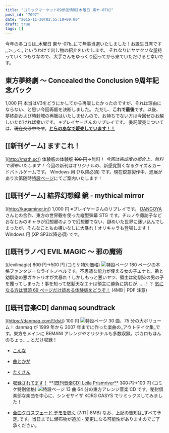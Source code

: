 ```yaml
---
title: "コミックマーケット89参加情報[木曜日 東ヤ-07b]"
post_id: "7097"
date: "2015-11-30T02:55:19+09:00"
draft: true
tags: []
---
```



今年の冬コミは_木曜日 東ヤ-07b_にて無事当選いたしました！お誕生日席です ,,＞◡＜,, というわけで出し物の紹介をいたします。 それなりにヤケクソな量持っていくつもりなので、大手さんをゆっくり回ってから来ていただけると幸いです。
## 東方夢終劇 ～ Concealed the Conclusion 9周年記念パック
1,000 円 本当はV3をどうにかしてから再販したかったのですが、それは理由にならない、と思い今回再販を決断しました。 ただし、**これで最後**です。以後、夢終劇および時封城の再販はいたしませんので、お持ちでない方は今回ぜひお越しいただければ幸いです。  ※プレイヤーさんのリプレイです。 委託販売については、~~現在交渉中です~~。**[とらのあなで販売しています！！](http://www.toranoana.jp/mailorder/article/04/0030/38/09/040030380928.html)**
## [[新刊ゲーム] ますこれ！
](http://math.sc/) 体験版の体験版 ~~100 円~~→無料！ _今回は完成度の都合上、無料で頒布いたします！_ 今回の新刊はオリジナルの、新感覚賢くなるクイズ＆カードバトルゲームです。 Windows 用 (7以降必須) です。現在鋭意製作中、進展があり次第随時[特設ページ](http://math.sc/)にてご案内いたします！
## [[既刊ゲーム] 結界幻想録 鏡 - mythical mirror
](http://kagaminer.in/) 1,000 円  ※プレイヤーさんのリプレイです。 [DANGOYA](http://dangoya.moo.jp/) さんとの合作、東方の世界観を使った縦型弾幕 STG です。チルノや諏訪子などおなじみのキャラが幻想郷のようで幻想郷でない、謎めいた世界に迷い込んでしまったが、そんなこともお構いなしに大暴れ！オリキャラも登場します！ Windows 用 (XP SP3以降必須) です。
## [[既刊ラノベ] EVIL MAGIC ～ 邪の魔術
](/evilmagic) ~~800 円~~→500 円 (コミケ特別価格) ![特設ページ](https://danmaq.com/wp-content/uploads/2012/11/em_POP.png) 180 ページの本格ファンタジーなライトノベルです。不思議な能力が使える女の子エナと、弟と幼馴染の悪ガキトリオが大暴れ！しかしもっと悪いヤツ、領主は幼馴染の男の子を攫ってしまった！事を知って怒髪天なエナは領主に勝負に挑むが……！？ [気になる方は冒頭 69 ページだけ読める体験版をどうぞ！](/filez/em_trial.pdf) (4MB | PDF 注意)
## [[既刊音楽CD] danmaq soundtrack
](https://danmaq.com/!/dst/) 100 円 ![特設ページ](https://danmaq.com/wp-content/uploads/2012/11/dst_jacket.png) 30 曲、75 分の大ボリューム！ danmaq が 1999 年から 2007 年までに作った楽曲の_アウトテイク集_です。東方をメインに BEMANI アレンジやオリジナルも多数収録。ボカロもほんのちょっ……とだけ収録！

  * [こんな](https://danmaq.com/!/dst/Hey!.mp3)
  * [曲とかが](/filez/music/new_psm.mp3)
  * [たくさん](/filez/music/pcb.mp3)
  * [収録されてます！](http://lama.danmaq.com/lamarisa/mp3/15.mp3)
**[[既刊音楽CD] Leila Prismriver**](https://danmaq.com/!/leila/) ~~300 円~~→100 円 (コミケ特別価格) ![特設ページ](https://danmaq.com/wp-content/uploads/2012/11/leila1-300x296.jpg) 13 曲 64 分の東方アレンジ音楽 CD です。秘封倶楽部な楽曲を中心に、シンセサイザ KORG OASYS でリミックスしてみました！

  * [全曲クロスフェード デモを聴く](https://danmaq.com/!/leila/x.mp3) (7:11 | 8MB)
なお、上記の告知は_すべて予定_です。当日までに頒布物が追加・変更になる可能性がありますのでご了承ください。
